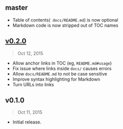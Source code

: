 ## master

- Table of contents(` docs/README.md`) is now optional
- Markdown code is now stripped out of TOC names

## [v0.2.0]
> Oct 12, 2015

- Allow anchor links in TOC (eg, `README.md#usage`)
- Fix issue where links inside `docs/` causes errors
- Allow `docs/README.md` to not be case sensitive
- Improve syntax highlighting for Markdown
- Turn URLs into links

## v0.1.0
> Oct 11, 2015

- Initial release.

[v0.2.0]: https://github.com/docpress/docpress-core/compare/v0.1.0...v0.2.0
